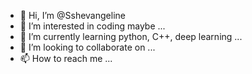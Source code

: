 - 👋 Hi, I’m @Sshevangeline
- 👀 I’m interested in coding maybe ...
- 🌱 I’m currently learning python, C++, deep learning ...
- 💞️ I’m looking to collaborate on ...
- 📫 How to reach me ...

<!---
Sshevangeline/Sshevangeline is a ✨ special ✨ repository because its `README.md` (this file) appears on your GitHub profile.
You can click the Preview link to take a look at your changes.
--->

